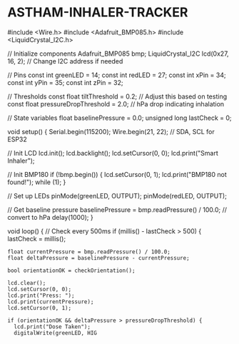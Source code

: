 # ASTHAM-INHALER-TRACKER
#include <Wire.h>
#include <Adafruit_BMP085.h>
#include <LiquidCrystal_I2C.h>

// Initialize components
Adafruit_BMP085 bmp;
LiquidCrystal_I2C lcd(0x27, 16, 2); // Change I2C address if needed

// Pins
const int greenLED = 14;
const int redLED = 27;
const int xPin = 34;
const int yPin = 35;
const int zPin = 32;

// Thresholds
const float tiltThreshold = 0.2; // Adjust this based on testing
const float pressureDropThreshold = 2.0; // hPa drop indicating inhalation

// State variables
float baselinePressure = 0.0;
unsigned long lastCheck = 0;

void setup() {
  Serial.begin(115200);
  Wire.begin(21, 22); // SDA, SCL for ESP32

  // Init LCD
  lcd.init();
  lcd.backlight();
  lcd.setCursor(0, 0);
  lcd.print("Smart Inhaler");

  // Init BMP180
  if (!bmp.begin()) {
    lcd.setCursor(0, 1);
    lcd.print("BMP180 not found!");
    while (1);
  }

  // Set up LEDs
  pinMode(greenLED, OUTPUT);
  pinMode(redLED, OUTPUT);

  // Get baseline pressure
  baselinePressure = bmp.readPressure() / 100.0; // convert to hPa
  delay(1000);
}

void loop() {
  // Check every 500ms
  if (millis() - lastCheck > 500) {
    lastCheck = millis();

    float currentPressure = bmp.readPressure() / 100.0;
    float deltaPressure = baselinePressure - currentPressure;

    bool orientationOK = checkOrientation();

    lcd.clear();
    lcd.setCursor(0, 0);
    lcd.print("Press: ");
    lcd.print(currentPressure);
    lcd.setCursor(0, 1);

    if (orientationOK && deltaPressure > pressureDropThreshold) {
      lcd.print("Dose Taken");
      digitalWrite(greenLED, HIG
